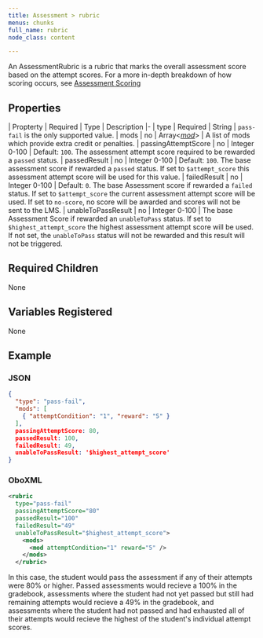 ```yaml
---
title: Assessment > rubric
menus: chunks
full_name: rubric
node_class: content

---
```

An AssessmentRubric is a rubric that marks the overall assessment score based on the attempt scores. For a more in-depth breakdown of how scoring occurs, see [Assessment Scoring](../../authors/assessment_scoring.html)

## Properties

| Propterty | Required | Type | Description
|-
| type | Required | String | `pass-fail` is the only supported value.
| mods | no | Array\<*[mod](mod.html)*> | A list of mods which provide extra credit or penalties.
| passingAttemptScore | no | Integer 0-100 | Default: `100`. The assessment attempt score required to be rewarded a `passed` status.
| passedResult | no | Integer 0-100 | Default: `100`. The base assessment score if rewarded a `passed` status. If set to `$attempt_score` this assessment attempt score will be used for this value.
| failedResult | no | Integer 0-100 | Default: `0`. The base Assessment score if rewarded a `failed` status. If set to `$attempt_score` the current assessment attempt score will be used.  If set to `no-score`, no score will be awarded and scores will not be sent to the LMS.
| unableToPassResult | no | Integer 0-100 | The base Assessment Score if rewarded an `unableToPass` status. If set to `$highest_attempt_score` the highest assessment attempt score will be used. If not set, the `unableToPass` status will not be rewarded and this result will not be triggered.

## Required Children

None

## Variables Registered

None

## Example

### JSON

```json
{
  "type": "pass-fail",
  "mods": [
    { "attemptCondition": "1", "reward": "5" }
  ],
  passingAttemptScore: 80,
  passedResult: 100,
  failedResult: 49,
  unableToPassResult: '$highest_attempt_score'
}
```

### OboXML

```xml
<rubric
  type="pass-fail"
  passingAttemptScore="80"
  passedResult="100"
  failedResult="49"
  unableToPassResult="$highest_attempt_score">
    <mods>
      <mod attemptCondition="1" reward="5" />
    </mods>
  </rubric>
```

In this case, the student would pass the assessment if any of their attempts were 80% or higher.  Passed assessments would recieve a 100% in the gradebook, assessments where the student had not yet passed but still had remaining attempts would recieve a 49% in the gradebook, and assessments where the student had not passed and had exhausted all of their attempts would recieve the highest of the student's individual attempt scores.
